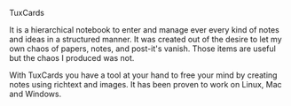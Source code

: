 TuxCards


It is a hierarchical notebook to enter and manage ever every kind of notes and ideas in a structured manner.
It was created out of the desire to let my own chaos of papers, notes, and post-it's vanish. Those items are useful but the chaos I produced was not.

With TuxCards you have a tool at your hand to free your mind by creating notes using richtext and images. It has been proven to work on Linux, Mac and Windows.


